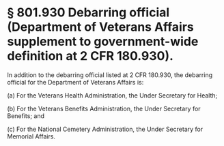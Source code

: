 # § 801.930   Debarring official (Department of Veterans Affairs supplement to government-wide definition at 2 CFR 180.930).

In addition to the debarring official listed at 2 CFR 180.930, the debarring official for the Department of Veterans Affairs is:


(a) For the Veterans Health Administration, the Under Secretary for Health;


(b) For the Veterans Benefits Administration, the Under Secretary for Benefits; and


(c) For the National Cemetery Administration, the Under Secretary for Memorial Affairs.




